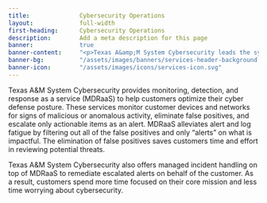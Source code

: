 ```yaml
---
title:              Cybersecurity Operations
layout:             full-width
first-heading:      Cybersecurity Operations
description:        Add a meta description for this page
banner:             true
banner-content:     "<p>Texas A&amp;M System Cybersecurity leads the system's effort to manage and reduce risk to our cyber infrastructure. We deliver resources and tools to our stakeholders to help them ensure a secure and resilient infrastructure.</p>"
banner-bg:          "/assets/images/banners/services-header-background.jpg"
banner-icon:        "/assets/images/icons/services-icon.svg"
---
```


Texas A&amp;M System Cybersecurity provides monitoring, detection, and response as a service (MDRaaS) to help customers optimize their cyber defense posture. These services monitor customer devices and networks for signs of malicious or anomalous activity, eliminate false positives, and escalate only actionable items as an alert. MDRaaS alleviates alert and log fatigue by filtering out all of the false positives and only “alerts” on what is impactful. The elimination of false positives saves customers time and effort in reviewing potential threats. 

Texas A&amp;M System Cybersecurity also offers managed incident handling on top of MDRaaS to remediate escalated alerts on behalf of the customer. As a result, customers spend more time focused on their core mission and less time worrying about cybersecurity.
